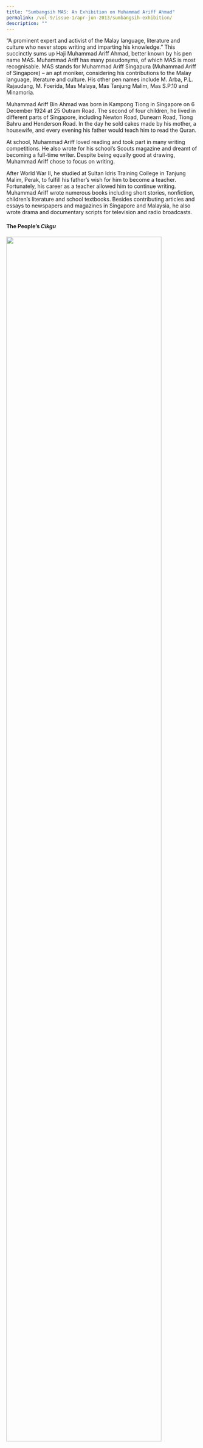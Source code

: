 ```yaml
---
title: "Sumbangsih MAS: An Exhibition on Muhammad Ariff Ahmad"
permalink: /vol-9/issue-1/apr-jun-2013/sumbangsih-exhibition/
description: ""
---
```

“A prominent expert and activist of the Malay language, literature and culture who never stops writing and imparting his knowledge.” This succinctly sums up Haji Muhammad Ariff Ahmad, better known by his pen name MAS. Muhammad Ariff has many pseudonyms, of which MAS is most recognisable. MAS stands for Muhammad Ariff Singapura (Muhammad Ariff of Singapore) – an apt moniker, considering his contributions to the Malay language, literature and culture. His other pen names include M. Arba, P.L. Rajaudang, M. Foerida, Mas Malaya, Mas Tanjung Malim, Mas S.P.10 and Minamoria.

Muhammad Ariff Bin Ahmad was born in Kampong Tiong in Singapore on 6 December 1924 at 25 Outram Road. The second of four children, he lived in different parts of Singapore, including Newton Road, Dunearn Road, Tiong Bahru and Henderson Road. In the day he sold cakes made by his mother, a housewife, and every evening his father would teach him to read the Quran.

At school, Muhammad Ariff loved reading and took part in many writing competitions. He also wrote for his school’s Scouts magazine and dreamt of becoming a full-time writer. Despite being equally good at drawing, Muhammad Ariff chose to focus on writing.

After World War II, he studied at Sultan Idris Training College in Tanjung Malim, Perak, to fulfill his father’s wish for him to become a teacher. Fortunately, his career as a teacher allowed him to continue writing. Muhammad Ariff wrote numerous books including short stories, nonfiction, children’s literature and school textbooks. Besides contributing articles and essays to newspapers and magazines in Singapore and Malaysia, he also wrote drama and documentary scripts for television and radio broadcasts.

#### **The People’s *Cikgu***

<img style="width:90%;" src="/images/Vol%209%20Issue%201/Sumbangsih%20MAS/Seni%20untuk%20Masyarakat.jpg">
 <div style="background-color: white;"><i>Seni untuk Masyarakat</i> (Arts for the People) exhibition panels.</div>
 
Muhammad Ariff’s life saw a dramatic change in November 1933. One afternoon, when playing rounders (baseball) in a field along Malcolm Road and Chancery Lane, he was “caught” by a teacher from Sekolah Melayu Tanglin Besar (Tanglin Besar Malay School), who was furious to see him not in school.

Muhammad Ariff was immediately enrolled into Primary 1 where he studied until Primary 4 in 1937. However, he had to remain in Primary 5 for three years at Sekolah Melayu Tanglin Tinggi (Tanglin Tinggi Malay School) from 1937 to 1940 because he was not yet 16 years old – the minimum age required to be a Malay teacher.

Muhammad Ariff became a trainee teacher in 1940 after completing his studies in the Malay school and was subsequently posted to Sekolah Melayu Tanglin Tinggi in 1941 when World War II broke out.

In 1942, Muhammad Ariff was called up by the Japanese to learn and teach the Japanese language in a public school. From 1943 to 1944, he taught Japanese in a special *nippon-go* (Japanese language) class for teachers and became a Japanese-language instructor for teachers in a language centre at Pearl's Hill School. It was here that he realised his potential as an educator. His path towards formalising his teacher training came when the British returned to Singapore. Between 1946 to 1949, Muhammad Ariff attended formal Malay teacher training at the Sultan Idris Teacher Training College (SITC) in Perak, Malaysia.


<img style="width:90%;" src="/images/Vol%209%20Issue%201/Sumbangsih%20MAS/Taman%20Puspa.jpg">
 <div style="background-color: white;">From top:<i>Taman Puspa</i> is a collection of poems written in 1947 that expresses the hopes and aspirations of MAS, the pen name of Muhammad Ariff Ahmad; postcards to Masuri S.N., who was in Kajang during the Japanese Occupation.
</div>

It was in SITC that he became acquainted with many writers and activists from all over Malaya. Many of them were later involved in Malaysian politics and became important figures in postwar literary developments.

Muhammad Ariff retired as a senior lecturer at the Institute of Education. After that he was appointed as the editor of the Malay edition of *Grow* magazine (*Majalah Mekar*) published by the Ministry of Education. He also produced many school textbooks during his stints at SITC and the Institute of Education, and was behind the scheme of work for the teaching of Malay language, literature and science in Malay language for Singapore schools.

He was a member of the Romanized Malay Spelling committee that developed the Singapore Malay language. In 1966, he organised the First Malay National Language Congress in Singapore.

Muhammad Ariff’s contributions as a teacher were not confined to the realm of education. As highlighted by Guntor Sadali, former editor of *Berita Harian/Berita Minggu*, “Cikgu Ariff is a reference point of the community and he is ever ready with the answers when there are issues about the Malay Language.” Muhammad Ariff reached out to the community through his regular columns and broadcasts through the mainstream media.

#### **Arts for the People**
 
Muhammad Ariff was also one of the founding members of the Angkatan Sasterawan ’50 (ASAS ’50) a literary organisation that champions the rights of the community through its members' writings. ASAS ’50 was established with the belief, “united we stand, divided we fall”. He commemorated the founding of ASAS’50 on 6 August 1950 through his poem “Long-lived Unity”.

Muhammad Ariff’s first foray into creative writing was in the field of radio drama. During the Japanese Occupation, he produced drama scripts for radio broadcast. The drama series *Oleh-Oleh Pembelaan Seorang Ibu* and *Inikah Balasanmu*, based on his scripts, were broadcasted in 1943.

At the same time, he decided to record and report the cruelty of Japanese soldiers. However, his short stories such as *Pokok Jarak* (*Barbados Nut*) and *Pondok Buruk* (*Old Hut*) were rejected and not published because anti-Japanese sentiments were expressed too strongly. Pak Sako (Dr Ishak Haji Muhammad), the writer for *Semangat Asia*, advised him to stop if he wished to stay alive.

Muhammad Ariff, together with other writer friends, was conscious of the potential of arts as an instrument to build a society that was facing an uncertain future after the Japanese Occupation. Literature became a platform to seek independence from colonial rule and redress for social injustices. It also reflected the hopes and ambition to achieve the common goal of “full independence” through their literary works and through the concept of "arts for the masses".

<img style="width:90%;" src="/images/Vol%209%20Issue%201/Sumbangsih%20MAS/Collections1.jpg">
 <div style="background-color: white;">Works by Muhammad Ariff Ahmad. From left: *Suara Guru*, *Adam Kena Hujan* and *Sarah Pengarang Kechil*.</div>
 
In 1947, Muhammad Ariff completed his first novel, *Menyahut Seruan Ibunda* (*Answering the Call of Motherland*). It was accepted for publication by Cikgu Harun Aminurrashid. However, it was published as a series in the magazine *Mutiara*.

Muhammad Ariff believed that writing was his responsibility, one that allowed his fellow countrymen to view life positively and lead a meaningful existence. For instance, his novelette *Sarah Pengarang Kechil*, published in 1957, exemplifies his concerns on the importance of education for the next generation to achieve success. The novelette became a textbook for Malay literature. The novel *Mail Mau Kawin* (*Mail Wants to Wed*), published in 1976, considers the issues of the Malay community at the time. The importance of lifelong learning was subtly touched on as one of the ways to overcome the vicious cycle of poverty. Another example is the poem “Is It True?”, which stirred controversy when it was published in *Berita Harian* in 1974.

“Is It True” encourages readers to reflect and compare truth and falsehood. It is a simple poem with deep meaning. The poem provokes readers to think about life through the beauty of poetry.

His works spanned almost 65 years of his life and comprise various themes that express his journey and struggles in the fields of literature, language and culture. At the same time, his poems serve as a documentation of our social memories.

#### **Citizen Muhammad Ariff**

Muhammad Ariff’s influence can also be seen in the fields of language and culture. He was appointed as chairman of the Malay Literature Prize committee which promoted literature in Singapore. Initiated by ASAS ’50, it was supported by 18 other nongovernmental organisations. Today, the award is known as the Malay Literary Award under the purview of the Malay Language Council of Singapore.

The Malay Language Council of Singapore is also responsible for organising the Malay Language Month campaign. Muhammad Ariff had been involved with the initiative since 1965 when it was known as the National Language Month. In 1988, he penned the lyrics to *Bahasa Menjunjung Budaya*, which remains as the Malay Language Month’s theme song till today.

Muhammad Ariff’s influence among the Malay Muslim community is evident from the numerous organisations he was part of, such as the Association of Muslim Professionals and Malay Heritage Centre Foundation. The various awards and accolades bestowed on him are testament to a life dedicated to serving the community. Even though in his late eighties, Muhammad Ariff was still sharing his knowledge, thoughts and ideas via a weekly newspaper column in *Berita Harian*. He was indeed an iconic national treasure.

Muhammad Ariff’s many contributions to the community are a manifestation of his philosophy in life: “The life of a tree bears fruit; let the life of humans be fruitful.” Despite all that he achieved, he continued to share his knowledge, expertise and service as inscribed in the words of Kiayi (religious leader) in his poem “What will I become?”:

<center>What should I become?<br> The Kiayi says: Be as complete as a human can be<br> to the Creator, to others – have piety, have compassion<br> so that you will get Allah’s blessings,<br> even the people will respect you<br> this will benefit you in life, even in the<br> hereafter, you will not lose anything…<br></center>


<div>
<b>Juffri Supa’at</b> is a Senior Librarian with the National Library. He curated the exhibition “Sumbangsih MAS” featuring works by literary pioneer, Muhammad Ariff Ahmad. Juffri compiled a selection of Muhammad Ariff Ahmad’s poetry and put together a comprehensive bibliography of his works.</div>


#### **REFERENCES**


Juffri Supa’at. (2012). *Sumbangsih MAS: Koleksi puisi pilihan*. Singapore: National Library of Singapore (original citation); Mas. (2012). [_Sumbangsih MAS: Koleksi puisi pilihan_](https://eservice.nlb.gov.sg/item_holding.aspx?bid=14598788). Singapore: National Library Board. (Call no.: Malay RSING 899.281 MAS)

Minamoria. (1974, November 24). [Sajak harus dibaca, didengar dan dilihat](http://eresources.nlb.gov.sg/newspapers/Digitised/Article/beritaharian19741124-1.2.27.1). _Berita Harian_, p. 13. Retrieved from NewspaperSG.

Mohamed Pitchay Gani Bin Mohamed Abdul Aziz. (Ed.). (2005). [_Leksikon: Direktori penulis Melayu Singapura pasca 1965_](https://eservice.nlb.gov.sg/item_holding.aspx?bid=12567839). Singapore: Angkatan Sasterawan ’50 &amp; National Library Board. (Call no.: Malay RSING 899.280255957 LEK)

Muhammad Ariff Ahmad. (2003). [_Perjalanan Mas: Memoir Muhammad Ariff Ahmad_](https://eservice.nlb.gov.sg/item_holding.aspx?bid=12236487). Singapore: Angkatan Sasterawan’ 50. (Call no.: Malay RSING q499.28092 MUH)

Razak Jaafar. (1974, May 12). [Janganlah jadikan taman ini medan bersenda seperti hippi dalam khayalan pil MX](http://eresources.nlb.gov.sg/newspapers/Digitised/Article/beritaharian19740512-1.2.25.2). _Berita Harian_, p. 5. Retrieved from NewspaperSG.
